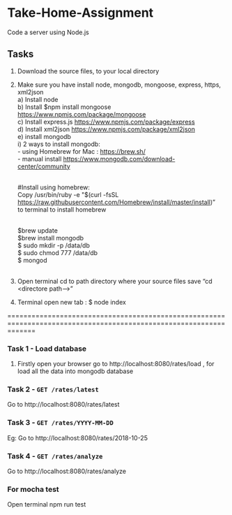 # Take-Home-Assignment
Code a server using Node.js

## Tasks 
1. Download the source files, to your local directory <br/>
2. Make sure you have install node, mongodb, mongoose, express, https, xml2json <br/>
   a) Install node  <br/>
   b) Install  $npm install mongoose https://www.npmjs.com/package/mongoose <br/>
   c) Install express.js https://www.npmjs.com/package/express <br/>
   d) Install xml2json https://www.npmjs.com/package/xml2json <br/>
   e) install mongodb <br/>
      i) 2 ways to install mongodb: <br/>
         - using Homebrew for Mac : https://brew.sh/ <br/>
         - manual install https://www.mongodb.com/download-center/community <br/> <br/>
         
      #Install using homebrew: <br/>
      Copy /usr/bin/ruby -e "$(curl -fsSL https://raw.githubusercontent.com/Homebrew/install/master/install)” <br/>
      to terminal to  install homebrew <br/><br/>
      
      $brew update <br/>
      $brew install mongodb <br/>
      $ sudo mkdir -p /data/db <br/>
      $ sudo chmod 777 /data/db <br/>
      $ mongod <br/><br/>
      
3. Open terminal cd to path directory where your source files save “cd <directore path—>” <br/>
4. Terminal open new tab : $ node index

===================================================================================================================

### Task 1 - Load database
1. Firstly open your browser go to http://localhost:8080/rates/load , for load all the data into mongodb database
  
### Task 2 - `GET /rates/latest`
Go to http://localhost:8080/rates/latest

### Task 3 - `GET /rates/YYYY-MM-DD`
Eg: Go to http://localhost:8080/rates/2018-10-25

### Task 4 - `GET /rates/analyze`
Go to http://localhost:8080/rates/analyze

### For mocha test
Open terminal npm run test
